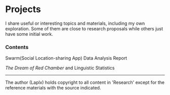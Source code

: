 # Projects

I share useful or interesting topics and materials, including my own exploration. Some of them are close to research proposals while others just have some initial work.

### Contents

Swarm(Social Location-sharing App) Data Analysis Report

*The Dream of Red Chamber* and Linguistic Statistics

---

The author (Laplx) holds copyright to all content in 'Research' except for the reference materials with the source indicated.
